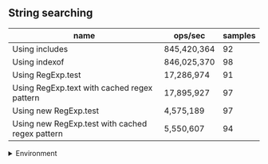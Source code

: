 ## String searching

|name|ops/sec|samples|
|-|-|-|
|Using includes|845,420,364|92|
|Using indexof|846,025,370|98|
|Using RegExp.test|17,286,974|91|
|Using RegExp.text with cached regex pattern|17,895,927|97|
|Using new RegExp.test|4,575,189|97|
|Using new RegExp.test with cached regex pattern|5,550,607|94|


<details>
<summary>Environment</summary>

* __Machine:__ linux x64 | 4 vCPUs | 15.6GB Mem
* __Run:__ Tue Mar 12 2024 19:28:23 GMT+0000 (Coordinated Universal Time)
</details>

<!--
{"environment":{"platform":"linux","arch":"x64","cpus":4,"totalMemory":15.606491088867188},"benchmarks":[{"name":"Using includes","opsSec":845420364.2812369,"samples":6},{"name":"Using indexof","opsSec":846025369.7977393,"samples":7},{"name":"Using RegExp.test","opsSec":17286973.569263462,"samples":6},{"name":"Using RegExp.text with cached regex pattern","opsSec":17895927.415573806,"samples":5},{"name":"Using new RegExp.test","opsSec":4575189.267935968,"samples":6},{"name":"Using new RegExp.test with cached regex pattern","opsSec":5550606.716551011,"samples":4}]}-->
